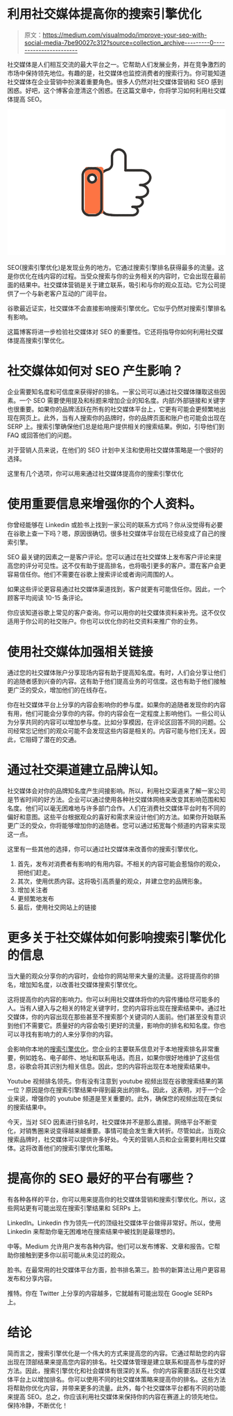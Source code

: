 # 利用社交媒体提高你的搜索引擎优化

> 原文：<https://medium.com/visualmodo/improve-your-seo-with-social-media-7be90027c312?source=collection_archive---------0----------------------->

社交媒体是人们相互交流的最大平台之一。它帮助人们发展业务，并在竞争激烈的市场中保持领先地位。有趣的是，社交媒体也监控消费者的搜索行为。你可能知道社交媒体在企业营销中扮演着重要角色。很多人仍然对社交媒体营销和 SEO 感到困惑。好吧，这个博客会澄清这个困惑。在这篇文章中，你将学习如何利用社交媒体提高 SEO。

![](img/6ef9be3454bee5aed7b46cbb9d0fd773.png)

SEO(搜索引擎优化)是发现业务的地方。它通过搜索引擎排名获得最多的流量。这是你优化在线内容的过程。当受众搜索与你的业务相关的内容时，它会出现在最前面的结果中。社交媒体营销是关于建立联系，吸引和与你的观众互动。它为公司提供了一个与新老客户互动的广阔平台。

谷歌最近证实，社交媒体不会直接影响搜索引擎优化。它似乎仍然对搜索引擎排名有影响。

这篇博客将进一步检验社交媒体对 SEO 的重要性。它还将指导你如何利用社交媒体提高搜索引擎优化。

# 社交媒体如何对 SEO 产生影响？

企业需要知名度和可信度来获得好的排名。一家公司可以通过社交媒体赚取这些因素。一个 SEO 需要使用提及和标题来增加企业的知名度。内部/外部链接和关键字也很重要。如果你的品牌活跃在所有的社交媒体平台上，它更有可能会更频繁地出现在网页上。此外，当有人搜索你的品牌时，你的品牌页面和账户也可能会出现在 SERP 上。搜索引擎确保他们总是给用户提供相关的搜索结果。例如，引导他们到 FAQ 或回答他们的问题。

对于营销人员来说，在他们的 SEO 计划中关注和使用社交媒体策略是一个很好的选择。

这里有几个选项，你可以用来通过社交媒体提高你的搜索引擎优化

# 使用重要信息来增强你的个人资料。

你曾经能够在 Linkedin 或脸书上找到一家公司的联系方式吗？你从没觉得有必要在谷歌上查一下吗？嗯，原因很确切。很多社交媒体平台现在已经变成了自己的搜索引擎。

SEO 最关键的因素之一是客户评论。您可以通过在社交媒体上发布客户评论来提高您的评分可见性。这不仅有助于提高排名，也将吸引更多的客户。潜在客户会更容易信任你。他们不需要在谷歌上搜索评论或者询问周围的人。

如果这些评论更容易通过社交媒体渠道找到，客户就更有可能信任你。因此，一个顾客平均阅读 10-15 条评论。

你应该知道谷歌上常见的客户查询。你可以用你的社交媒体资料来补充。这不仅仅适用于你公司的社交账户。你也可以优化你的社交资料来推广你的业务。

# 使用社交媒体加强相关链接

通过您的社交媒体账户分享现场内容有助于提高知名度。有时，人们会分享让他们的追随者感到兴奋的内容。这有助于他们提高业务的可信度。这也有助于他们接触更广泛的受众，增加他们的在线存在。

你在社交媒体平台上分享的内容会影响你的参与度。如果你的追随者发现你的内容有用，他们可能会分享你的内容。你的内容会在一定程度上影响他们。一些公司认为分享共同的内容可以增加参与度。比如分享模因，在评论区回答不同的问题。公司经常忘记他们的观众可能不会发现这些内容是相关的。内容可能与他们无关。因此，它阻碍了潜在的交通。

# 通过社交渠道建立品牌认知。

社交媒体会对你的品牌知名度产生间接影响。所以，利用社交渠道来了解一家公司是节省时间的好方法。企业可以通过使用各种社交媒体网络来改变其影响范围和知名度。他们可以毫无困难地与许多部门合作。人们在消费社交媒体平台时有不同的偏好和意图。这些平台根据观众的喜好和需求来设计他们的方法。如果你开始联系更广泛的受众，你将能够增加你的追随者。您可以通过拓宽每个频道的内容来实现这一点。

这里有一些其他的选择，你可以通过社交媒体来改善你的搜索引擎优化。

1.  首先，发布对消费者有影响的有用内容。不相关的内容可能会惹恼你的观众，把他们赶走。
2.  其次，使用优质内容。这将吸引高质量的观众，并建立您的品牌形象。
3.  增加关注者
4.  更频繁地发布
5.  最后，使用社交网站上的链接

# 更多关于社交媒体如何影响搜索引擎优化的信息

当大量的观众分享你的内容时，会给你的网站带来大量的流量。这将提高你的排名，增加知名度，以改善社交媒体搜索引擎优化。

这将提高你的内容的影响力。你可以利用社交媒体将你的内容传播给尽可能多的人。当有人键入与之相关的特定关键字时，您的内容将出现在搜索结果中。通过社交媒体，你的内容出现在那些甚至不搜索那个关键词的人面前。他们甚至没有意识到他们不需要它。质量好的内容会吸引更好的流量，影响你的排名和知名度。你也可以寻找有影响力的人来分享你的内容。

会影响你本地的[搜索引擎优化](https://visualmodo.com/increasing-social-media-traffic-to-your-site/)。您企业的主要联系信息对于本地搜索排名非常重要，例如姓名、电子邮件、地址和联系电话。而且，如果你很好地维护了这些信息，谷歌会将其识别为相关信息。因此，您的内容将出现在本地搜索结果中。

Youtube 视频排名领先。你有没有注意到 youtube 视频出现在谷歌搜索结果的第一位？原因是你在搜索引擎结果中得到最突出的排名。因此，这表明，对于一个企业来说，增强你的 youtube 频道是至关重要的。此外，确保您的视频出现在类似的搜索结果中。

今天，当对 SEO 因素进行排名时，社交媒体并不是那么直接。网络平台不断变化，对销售圈来说变得越来越重要。事情可能会发生重大转折。尽管如此，当观众搜索品牌时，社交媒体可以提供许多好处。今天的营销人员和企业需要利用社交媒体。这将改善他们的搜索引擎优化策略。

# 提高你的 SEO 最好的平台有哪些？

有各种各样的平台，你可以用来提高你的社交媒体营销和搜索引擎优化。所以，这些网站更有可能出现在搜索引擎结果和 SERPs 上。

LinkedIn。Linkedin 作为领先一代的顶级社交媒体平台做得非常好。所以，使用 Linkedin 来帮助你毫无困难地在搜索结果中被找到是最理想的。

中等。Medium 允许用户发布各种内容。他们可以发布博客、文章和报告。它帮助你接触到更多你以前可能从未见过的观众。

脸书。在最常用的社交媒体平台方面，脸书排名第三。脸书的新算法让用户更容易发布和分享内容。

推特。你在 Twitter 上分享的内容越多，它就越有可能出现在 Google SERPs 上。

# 结论

简而言之，搜索引擎优化是一个伟大的方式来提高您的内容。它通过帮助您的内容出现在顶部结果来提高您内容的排名。社交媒体管理是建立联系和提高参与度的好方法。因此，搜索引擎优化和社会媒体有很深的关系。你的内容需要活跃在社交媒体平台上以增加排名。你可以使用不同的社交媒体策略来提高你的排名。这些方法将帮助你优化内容，并带来更多的流量。此外，每个社交媒体平台都有不同的功能来提高 SEO。总之，你应该利用社交媒体来保持你的内容在赛道上的领先地位。保持冷静，不断优化！